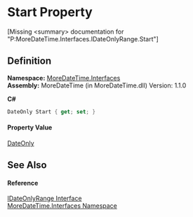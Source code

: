 # Start Property


\[Missing &lt;summary&gt; documentation for "P:MoreDateTime.Interfaces.IDateOnlyRange.Start"\]



## Definition
**Namespace:** <a href="N_MoreDateTime_Interfaces.md">MoreDateTime.Interfaces</a>  
**Assembly:** MoreDateTime (in MoreDateTime.dll) Version: 1.1.0

**C#**
``` C#
DateOnly Start { get; set; }
```



#### Property Value
<a href="https://learn.microsoft.com/dotnet/api/system.dateonly" target="_blank" rel="noopener noreferrer">DateOnly</a>

## See Also


#### Reference
<a href="T_MoreDateTime_Interfaces_IDateOnlyRange.md">IDateOnlyRange Interface</a>  
<a href="N_MoreDateTime_Interfaces.md">MoreDateTime.Interfaces Namespace</a>  
